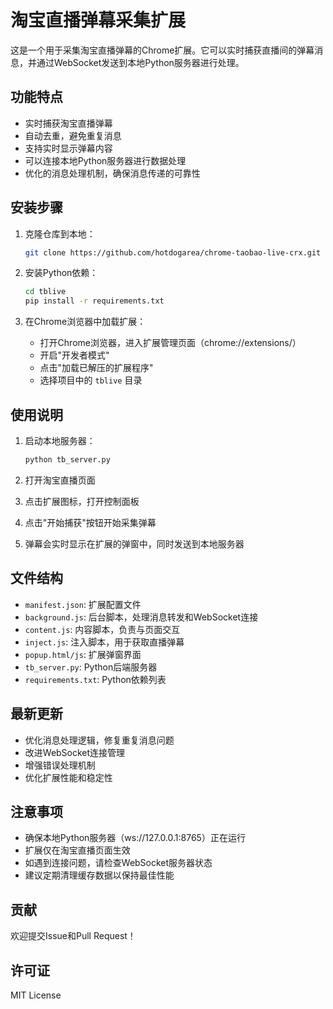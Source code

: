 # 淘宝直播弹幕采集扩展

这是一个用于采集淘宝直播弹幕的Chrome扩展。它可以实时捕获直播间的弹幕消息，并通过WebSocket发送到本地Python服务器进行处理。

## 功能特点

- 实时捕获淘宝直播弹幕
- 自动去重，避免重复消息
- 支持实时显示弹幕内容
- 可以连接本地Python服务器进行数据处理
- 优化的消息处理机制，确保消息传递的可靠性

## 安装步骤

1. 克隆仓库到本地：
   ```bash
   git clone https://github.com/hotdogarea/chrome-taobao-live-crx.git
   ```

2. 安装Python依赖：
   ```bash
   cd tblive
   pip install -r requirements.txt
   ```

3. 在Chrome浏览器中加载扩展：
   - 打开Chrome浏览器，进入扩展管理页面（chrome://extensions/）
   - 开启"开发者模式"
   - 点击"加载已解压的扩展程序"
   - 选择项目中的 `tblive` 目录

## 使用说明

1. 启动本地服务器：
   ```bash
   python tb_server.py
   ```

2. 打开淘宝直播页面

3. 点击扩展图标，打开控制面板

4. 点击"开始捕获"按钮开始采集弹幕

5. 弹幕会实时显示在扩展的弹窗中，同时发送到本地服务器

## 文件结构

- `manifest.json`: 扩展配置文件
- `background.js`: 后台脚本，处理消息转发和WebSocket连接
- `content.js`: 内容脚本，负责与页面交互
- `inject.js`: 注入脚本，用于获取直播弹幕
- `popup.html/js`: 扩展弹窗界面
- `tb_server.py`: Python后端服务器
- `requirements.txt`: Python依赖列表

## 最新更新

- 优化消息处理逻辑，修复重复消息问题
- 改进WebSocket连接管理
- 增强错误处理机制
- 优化扩展性能和稳定性

## 注意事项

- 确保本地Python服务器（ws://127.0.0.1:8765）正在运行
- 扩展仅在淘宝直播页面生效
- 如遇到连接问题，请检查WebSocket服务器状态
- 建议定期清理缓存数据以保持最佳性能

## 贡献

欢迎提交Issue和Pull Request！

## 许可证

MIT License

